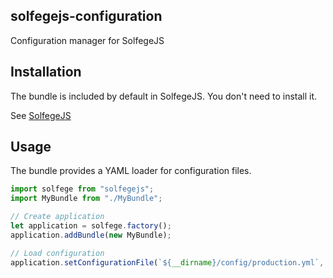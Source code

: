 solfegejs-configuration
-----------------------

Configuration manager for SolfegeJS

Installation
------------

The bundle is included by default in SolfegeJS. You don't need to install it.

See [SolfegeJS](https://github.com/solfegejs/solfege)


Usage
-----

The bundle provides a YAML loader for configuration files.

```javascript
import solfege from "solfegejs";
import MyBundle from "./MyBundle";

// Create application
let application = solfege.factory();
application.addBundle(new MyBundle);

// Load configuration
application.setConfigurationFile(`${__dirname}/config/production.yml`, "yaml");
```
